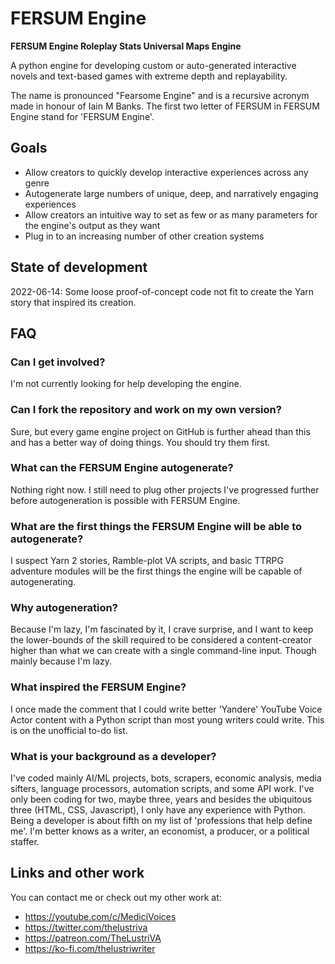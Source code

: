 # FERSUM Engine

**FERSUM Engine Roleplay Stats Universal Maps Engine**

A python engine for developing custom or auto-generated interactive novels and text-based games with extreme depth and replayability.

The name is pronounced "Fearsome Engine" and is a recursive acronym made in honour of Iain M Banks. The first two letter of FERSUM in FERSUM Engine stand for 'FERSUM Engine'.

## Goals

 - Allow creators to quickly develop interactive experiences across any genre
 - Autogenerate large numbers of unique, deep, and narratively engaging experiences
 - Allow creators an intuitive way to set as few or as many parameters for the engine's output as they want
 - Plug in to an increasing number of other creation systems

## State of development

2022-06-14: Some loose proof-of-concept code not fit to create the Yarn story that inspired its creation.

## FAQ

### Can I get involved?

I'm not currently looking for help developing the engine. 

### Can I fork the repository and work on my own version?

Sure, but every game engine project on GitHub is further ahead than this and has a better way of doing things. You should try them first.

### What can the FERSUM Engine autogenerate?

Nothing right now. I still need to plug other projects I've progressed further before autogeneration is possible with FERSUM Engine.

### What are the first things the FERSUM Engine will be able to autogenerate?

I suspect Yarn 2 stories, Ramble-plot VA scripts, and basic TTRPG adventure modules will be the first things the engine will be capable of autogenerating.

### Why autogeneration?

Because I'm lazy, I'm fascinated by it, I crave surprise, and I want to keep the lower-bounds of the skill required to be considered a content-creator higher than what we can create with a single command-line input. Though mainly because I'm lazy.

### What inspired the FERSUM Engine?

I once made the comment that I could write better 'Yandere' YouTube Voice Actor content with a Python script than most young writers could write. This is on the unofficial to-do list.

### What is your background as a developer? 

I've coded mainly AI/ML projects, bots, scrapers, economic analysis, media sifters, language processors, automation scripts, and some API work. I've only been coding for two, maybe three, years and besides the ubiquitous three (HTML, CSS, Javascript), I only have any experience with Python. Being a developer is about fifth on my list of 'professions that help define me'. I'm better knows as a writer, an economist, a producer, or a political staffer.

## Links and other work

You can contact me or check out my other work at:

 - https://youtube.com/c/MediciVoices
 - https://twitter.com/thelustriva
 - https://patreon.com/TheLustriVA
 - https://ko-fi.com/thelustriwriter